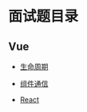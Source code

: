 # 面试题目录

## Vue

- [生命周期](docs/vue/life-cycle.md)

- [组件通信](docs/vue/communication.md)

-   [React](docs/React.md)
